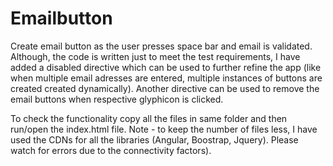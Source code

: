 # Emailbutton
Create email button as the user presses space bar and email is validated.
Although, the code is written just to meet the test requirements, I have added a disabled directive which can be used to further refine the app (like when multiple email adresses are entered, multiple instances of buttons are created created dynamically). 
Another directive can be used to remove the email buttons when respective glyphicon is clicked.

To check the functionality copy all the files in same folder and then run/open the index.html file.
Note - to keep the number of files less, I have used the CDNs for all the libraries (Angular, Boostrap, Jquery). Please watch for errors due to the connectivity factors).
